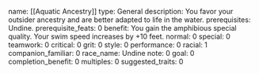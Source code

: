 name: [[Aquatic Ancestry]]
type: General
description: You favor your outsider ancestry and are better adapted to life in the water.
prerequisites: Undine.
prerequisite_feats: 0
benefit: You gain the amphibious special quality. Your swim speed increases by +10 feet.
normal: 0
special: 0
teamwork: 0
critical: 0
grit: 0
style: 0
performance: 0
racial: 1
companion_familiar: 0
race_name: Undine
note: 0
goal: 0
completion_benefit: 0
multiples: 0
suggested_traits: 0
